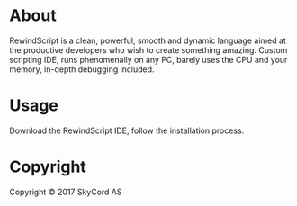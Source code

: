 # About
RewindScript is a clean, powerful, smooth and dynamic language aimed at the productive developers who wish to create something amazing. Custom scripting IDE, runs phenomenally on any PC, barely uses the CPU and your memory, in-depth debugging included.

# Usage
Download the RewindScript IDE, follow the installation process.

# Copyright
Copyright © 2017 SkyCord AS
